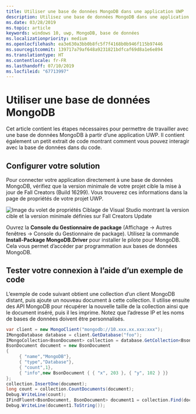 ```yaml
---
title: Utiliser une base de données MongoDB dans une application UWP
description: Utilisez une base de données MongoDB dans une application UWP.
ms.date: 03/28/2019
ms.topic: article
keywords: windows 10, uwp, MongoDB, base de données
ms.localizationpriority: medium
ms.openlocfilehash: ea3e630a3bb0b8fc5f7f4168b0b946f115b97446
ms.sourcegitcommit: 139717a79af648a9231821bdfcaf69d8a1e6e894
ms.translationtype: HT
ms.contentlocale: fr-FR
ms.lasthandoff: 07/10/2019
ms.locfileid: "67713997"
---
```

# <a name="use-a-mongodb-database"></a>Utiliser une base de données MongoDB
Cet article contient les étapes nécessaires pour permettre de travailler avec une base de données MongoDB à partir d’une application UWP. Il contient également un petit extrait de code montrant comment vous pouvez interagir avec la base de données dans du code.

## <a name="set-up-your-solution"></a>Configurer votre solution

Pour connecter votre application directement à une base de données MongoDB, vérifiez que la version minimale de votre projet cible la mise à jour de Fall Creators (Build 16299).  Vous trouverez ces informations dans la page de propriétés de votre projet UWP.

![Image du volet de propriétés Ciblage de Visual Studio montrant la version cible et la version minimale définies sur Fall Creators Update](images/min-version-fall-creators.png)

Ouvrez la **Console du Gestionnaire de package** (Affichage -> Autres fenêtres -> Console du Gestionnaire de package). Utilisez la commande **Install-Package MongoDB.Driver** pour installer le pilote pour MongoDB. Cela vous permet d’accéder par programmation aux bases de données MongoDB.

## <a name="test-your-connection-using-sample-code"></a>Tester votre connexion à l’aide d’un exemple de code
L’exemple de code suivant obtient une collection d’un client MongoDB distant, puis ajoute un nouveau document à cette collection. Il utilise ensuite des API MongoDB pour récupérer la nouvelle taille de la collection ainsi que le document inséré, puis il les imprime. Notez que l’adresse IP et les noms de bases de données doivent être personnalisés.

```csharp
var client = new MongoClient("mongodb://10.xxx.xx.xxx:xxx");
IMongoDatabase database = client.GetDatabase("foo");
IMongoCollection<BsonDocument> collection = database.GetCollection<BsonDocument>("bar");
BsonDocument document = new BsonDocument
{
     { "name","MongoDB"},
     { "type","Database"},
     { "count",1},
     { "info",new BsonDocument { { "x", 203 }, { "y", 102 } }}
};
collection.InsertOne(document);
long count = collection.CountDocuments(document);
Debug.WriteLine(count);
IFindFluent<BsonDocument, BsonDocument> document1 = collection.Find(document);
Debug.WriteLine(document1.ToString());
```
